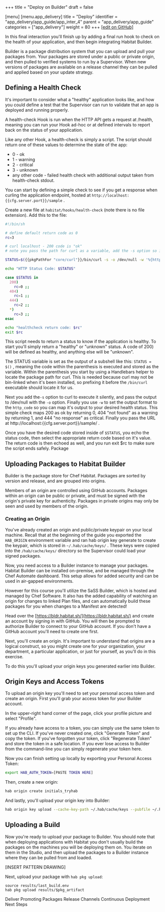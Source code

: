 +++
title = "Deploy on Builder"
draft = false

[menu]
  [menu.app_delivery]
    title = "Deploy"
    identifier = "app_delivery/app_guide/app_inter_4"
    parent = "app_delivery/app_guide"
    categories = ["app_delivery"]
    weight = 80
+++
[\[edit on GitHub\]](https://github.com/chef/chef-web-docs/blob/master/content/app_delivery/app_iter_4.md)

In this final interaction you'll finish up by adding a final run hook to check on the health of your application, and then begin integrating Habitat Builder.

Builder is a package distribution system that you can upload and pull your packages from. Your packages are stored under a public or private origin, and then pulled to verified systems to run by a Supervisor. When new versions of packages are available on a release channel they can be pulled and applied based on your update strategy.

## Defining a Health Check

It's important to consider what a "healthy" application looks like, and how you could define a test that the Supervisor can run to validate that an app is deployed and running properly.

A health-check Hook is run when the HTTP API gets a request at /health, meaning you can run your Hook ad-hoc or at defined intervals to report back on the status of your application.

Like any other Hook, a health-check is simply a script. The script should return one of these values to determine the state of the app:

* 0 - ok
* 1 - warning
* 2 - critical
* 3 - unknown
* any other code - failed health check with additional output taken from health-check stdout.

You can start by defining a simple check to see if you get a response when curling the application endpoint, hosted at `http://localhost:{{cfg.server.port}}/sample` .

Create a new file at `habitat/hooks/health-check` (note there is no file extension). Add this to the file:

```bash health-check
#!/bin/sh

# define default return code as 0
rc=3

# curl localhost - 200 code is "ok"
# note you pass the path for curl as a variable, add the -s option so it executes silently, and write the output to /dev/null instead of stdout. The -w option lets us specify the output format as an http code that is then assigned to the STATUS variable after passing the application path.

STATUS=$({{pkgPathFor "core/curl"}}/bin/curl -s -o /dev/null -w '%{http_code}' http://localhost:{{cfg.server.port}}/sample/)

echo "HTTP Status Code: $STATUS"

case $STATUS in
  200)
    rc=0 ;;
  404)
    rc=1 ;;
  444)
    rc=2 ;;
  *)
    rc=3 ;;
esac

echo "healthcheck return code: $rc"
exit $rc
```

This script needs to return a status to know if the application is healthy. To start you'll simply return a "healthy" or "unknown" status. A code of 200) will be defined as healthy, and anything else will be "unknown".

The STATUS variable is set as the output of a subshell like this: `STATUS = $()` , meaning the code within the parenthesis is executed and stored as the variable. Within the parenthesis you start by using a Handlebars helper to locate the package path for curl. This is needed because curl may not be bin-linked when it's been installed, so prefixing it before the `/bin/curl` executable should locate it for us.

Next you add the`-s` option to curl to execute it silently, and pass the output to /dev/null with the `-o` option. Finally you use `-w` to set the output format to the `http_code` so you can map it's output to your desired health status. This simple check maps 200 as ok by returning 0, 404 "not found" as a warning by returning 1, and 444 "no response" as critical. Finally you pass the URL at http://localhost:{{cfg.server.port}}/sample/ .

Once you have the desired code stored inside of `$STATUS`, you echo the status code, then select the appropriate return code based on it's value. The return code is then echoed as well, and you run exit $rc to make sure the script ends safely.
Package

## Uploading Packages to Habitat Builder

Builder is the package store for Chef Habitat. Packages are sorted by version and release, and are grouped into origins.

Members of an origin are controlled using GitHub accounts. Packages within an origin can be public or private, and must be signed with the origin's private key for authenticity. Packages in private origins may only be seen and used by members of the origin.

### Creating an Origin

You've already created an origin and public/private keypair on your local machine. Recall that at the beginning of the guide you exported the `HAB_ORIGIN` environment variable and ran hab origin key generate to create the keypair, which is stored in `~/.hab/cache/keys/` . These keys were copied into the `/hab/cache/keys/` directory so the Supervisor could load your signed packages.

Now, you need access to a Builder instance to manage your packages. Habitat Builder can be installed on-premise, and be managed through the Chef Automate dashboard. This setup allows for added security and can be used in air-gapped environments.

However for this course you'll utilize the SaSS Builder, which is hosted and managed by Chef Software. It also has the added capability of watching an origin for changes to linked Plan files, and can automatically build these packages for you when changes to a Manifest are detected!

Head over the [https://bldr.habitat.sh/](https://bldr.habitat.sh/) and create an account by signing in with GitHub. You will then be prompted to authorize Builder to connect to your GitHub account. If you don't have a GitHub account you'll need to create one first.

Next, you'll create an origin. It's important to understand that origins are a logical construct, so you might create one for your organization, your department, a particular application, or just for yourself, as you'll do in this exercise.

To do this you'll upload your origin keys you generated earlier into Builder.

## Origin Keys and Access Tokens

To upload an origin key you'll need to set your personal access token and create an origin. First you'll grab your access token for your Builder account.

In the upper-right hand corner of the page, click your profile picture and select "Profile".

If you already have access to a token, you can simply use the same token to set up the CLI. If you've never created one, click "Generate Token" and copy the token. If you've forgotten your token, click "Regenerate Token" and store the token in a safe location. If you ever lose access to Builder from the command-line you can simply regenerate your token here.

Now you can finish setting up locally by exporting your Personal Access Token:

```bash
export HAB_AUTH_TOKEN=[PASTE TOKEN HERE]
```

Then, create a new origin:

```bash
hab origin create initials_tryhab
```

And lastly, you'll upload your origin key into Builder:

```bash
hab origin key upload --cache-key-path ~/.hab/cache/keys --pubfile ~/.hab/cache/keys/initials_tryhab*.pub
```

## Uploading a Build

Now you're ready to upload your package to Builder. You should note that when deploying applications with Habitat you don't usually build the packages on the machines you will be deploying them on. You iterate on them in the Studio, and then upload the packages to a Builder instance where they can be pulled from and loaded.

[INSERT PATTERN DRAWING]

Next, upload your package with `hab pkg upload`:

```
source results/last_build.env
hab pkg upload results/$pkg_artifact
```

Deliver
Promoting Packages
Release Channels
Continuous Deployment
Next Steps
